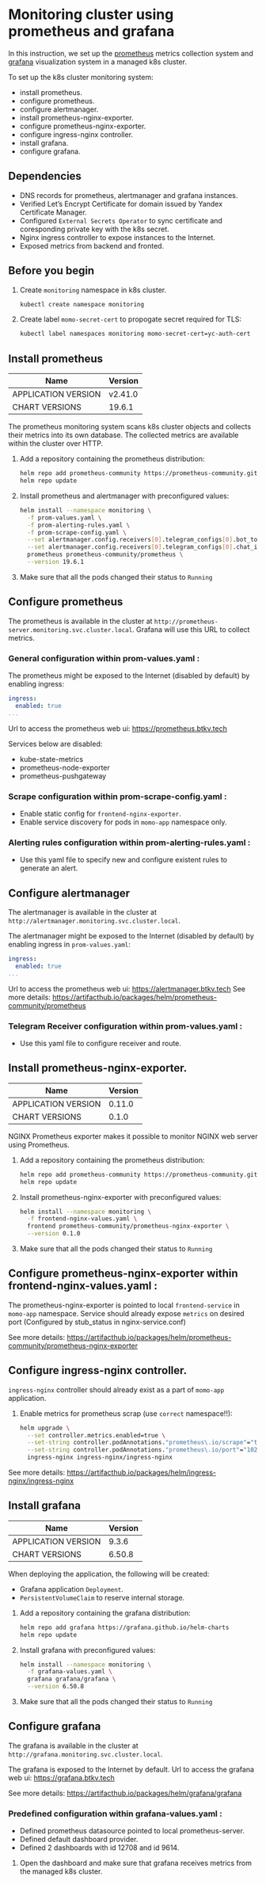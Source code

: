 # Monitoring cluster using prometheus and grafana

In this instruction, we set up the [prometheus](https://prometheus.io/) metrics collection system and [grafana](https://grafana.com/) visualization system in a managed k8s cluster.

To set up the k8s cluster monitoring system:
* install prometheus.
* configure prometheus.
* configure alertmanager.
* install prometheus-nginx-exporter.
* configure prometheus-nginx-exporter.
* configure ingress-nginx controller.
* install grafana.
* configure grafana.

## Dependencies

* DNS records for prometheus, alertmanager and grafana instances.
* Verified Let’s Encrypt Certificate for domain issued by Yandex Certificate Manager.
* Configured `External Secrets Operator` to sync certificate and coresponding private key with the k8s secret.
* Nginx ingress controller to expose instances to the Internet.
* Exposed metrics from backend and fronted.

## Before you begin

1. Create `monitoring` namespace in k8s cluster.

    ```bash
    kubectl create namespace monitoring
    ```

1. Create label `momo-secret-cert` to propogate secret required for TLS:

    ```bash
    kubectl label namespaces monitoring momo-secret-cert=yc-auth-cert
    ```

## Install prometheus

| Name | Version |
|------|---------|
| APPLICATION VERSION | v2.41.0 |
| CHART VERSIONS | 19.6.1 |


The prometheus monitoring system scans k8s cluster objects and collects their metrics into its own database. The collected metrics are available within the cluster over HTTP.

1. Add a repository containing the prometheus distribution:

   ```bash
   helm repo add prometheus-community https://prometheus-community.github.io/helm-charts
   helm repo update
   ```

1. Install prometheus and alertmanager with preconfigured values:

   ```bash
   helm install --namespace monitoring \
     -f prom-values.yaml \
     -f prom-alerting-rules.yaml \
     -f prom-scrape-config.yaml \
     --set alertmanager.config.receivers[0].telegram_configs[0].bot_token='replace_me' \
     --set alertmanager.config.receivers[0].telegram_configs[0].chat_id=replace_me \
     prometheus prometheus-community/prometheus \
     --version 19.6.1
   ```

1. Make sure that all the pods changed their status to `Running`

## Configure prometheus

The prometheus is available in the cluster at `http://prometheus-server.monitoring.svc.cluster.local`. Grafana will use this URL to collect metrics.

### General configuration within prom-values.yaml :

The prometheus might be exposed to the Internet (disabled by default) by enabling ingress:
```yaml
ingress:
  enabled: true
...
```

Url to access the prometheus web ui: https://prometheus.btkv.tech

Services below are disabled:
* kube-state-metrics
* prometheus-node-exporter
* prometheus-pushgateway

### Scrape configuration within prom-scrape-config.yaml :

* Enable static config for `frontend-nginx-exporter`.
* Enable service discovery for pods in `momo-app` namespace only.

### Alerting rules configuration within prom-alerting-rules.yaml :

* Use this yaml file to specify new and configure existent rules to generate an alert.

## Configure alertmanager

The alertmanager is available in the cluster at `http://alertmanager.monitoring.svc.cluster.local`.

The alertmanager might be exposed to the Internet (disabled by default) by enabling ingress in `prom-values.yaml`:
```yaml
ingress:
  enabled: true
...
```

Url to access the prometheus web ui: https://alertmanager.btkv.tech
See more details: https://artifacthub.io/packages/helm/prometheus-community/prometheus

### Telegram Receiver configuration within prom-values.yaml :

* Use this yaml file to configure receiver and route.

## Install prometheus-nginx-exporter.

| Name | Version |
|------|---------|
| APPLICATION VERSION | 0.11.0 |
| CHART VERSIONS | 0.1.0 |

NGINX Prometheus exporter makes it possible to monitor NGINX web server using Prometheus.

1. Add a repository containing the prometheus distribution:

   ```bash
   helm repo add prometheus-community https://prometheus-community.github.io/helm-charts
   helm repo update
   ```

1. Install prometheus-nginx-exporter with preconfigured values:

   ```bash
   helm install --namespace monitoring \
     -f frontend-nginx-values.yaml \
     frontend prometheus-community/prometheus-nginx-exporter \
     --version 0.1.0
   ```

1. Make sure that all the pods changed their status to `Running`

## Configure prometheus-nginx-exporter within frontend-nginx-values.yaml :

The prometheus-nginx-exporter is pointed to local `frontend-service` in `momo-app` namespace. Service should already expose `metrics` on desired port (Configured by stub_status in nginx-service.conf)

See more details: https://artifacthub.io/packages/helm/prometheus-community/prometheus-nginx-exporter

## Configure ingress-nginx controller.

`ingress-nginx` controller should already exist as a part of `momo-app` application.

1. Enable metrics for prometheus scrap (use `correct` namespace!!):

   ```bash
   helm upgrade \
     --set controller.metrics.enabled=true \
     --set-string controller.podAnnotations."prometheus\.io/scrape"="true" \
     --set-string controller.podAnnotations."prometheus\.io/port"="10254" \
     ingress-nginx ingress-nginx/ingress-nginx
   ```

See more details: https://artifacthub.io/packages/helm/ingress-nginx/ingress-nginx

## Install grafana

| Name | Version |
|------|---------|
| APPLICATION VERSION | 9.3.6 |
| CHART VERSIONS | 6.50.8 |

When deploying the application, the following will be created:
* Grafana application `Deployment`.
* `PersistentVolumeClaim` to reserve internal storage.

1. Add a repository containing the grafana distribution:

   ```bash
   helm repo add grafana https://grafana.github.io/helm-charts
   helm repo update
   ```

1. Install grafana with preconfigured values:

   ```bash
   helm install --namespace monitoring \
     -f grafana-values.yaml \
     grafana grafana/grafana \
     --version 6.50.8
   ```

1. Make sure that all the pods changed their status to `Running`

## Configure grafana

The grafana is available in the cluster at `http://grafana.monitoring.svc.cluster.local`.

The grafana is exposed to the Internet by default.
Url to access the grafana web ui: https://grafana.btkv.tech

See more details: https://artifacthub.io/packages/helm/grafana/grafana

### Predefined configuration within grafana-values.yaml :

* Defined prometheus datasource pointed to local prometheus-server.
* Defined default dashboard provider.
* Defined 2 dashboards with id 12708 and id 9614.

1. Open the dashboard and make sure that grafana receives metrics from the  managed k8s cluster.